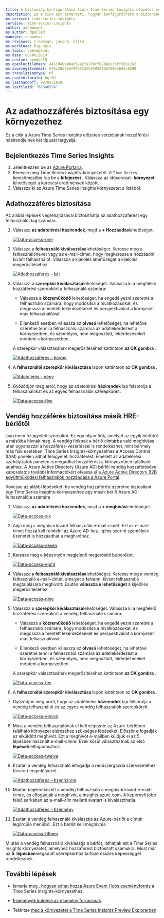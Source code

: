 ```yaml
---
title: A biztonság konfigurálása Azure Time Series Insights előzetes verziójának eléréséhez és kezeléséhez | Microsoft Docs
description: Ez a cikk azt ismerteti, hogyan konfigurálható a biztonság és az engedélyek felügyeleti hozzáférési házirendekként és adatelérési házirendként a Azure Time Series Insights előzetes verziójának biztonságossá tételéhez.
ms.service: time-series-insights
services: time-series-insights
author: ashannon7
ms.author: dpalled
manager: cshankar
ms.reviewer: v-mamcge, jasonh, kfile
ms.workload: big-data
ms.topic: conceptual
ms.date: 08/06/2019
ms.custom: seodec18
ms.openlocfilehash: 4455d499ab4c52a27a7d9cf878e8130ff38b1c62
ms.sourcegitcommit: 670c38d85ef97bf236b45850fd4750e3b98c8899
ms.translationtype: MT
ms.contentlocale: hu-HU
ms.lasthandoff: 08/08/2019
ms.locfileid: "68846954"
---
```

# <a name="grant-data-access-to-an-environment"></a>Az adathozzáférés biztosítása egy környezethez

Ez a cikk a Azure Time Series Insights előzetes verziójának hozzáférési házirendjeinek két típusát tárgyalja.

## <a name="sign-in-to-time-series-insights"></a>Bejelentkezés Time Series Insights

1. Jelentkezzen be az [Azure Portalra](https://portal.azure.com/).
1. Keresse meg Time Series Insights-környezetét. A `Time Series` keresőmezőbe írja be a **kifejezést** . Válassza az idősorozat- **környezet** lehetőséget a keresési eredmények között.
1. Válassza ki az Azure Time Series Insights környezetet a listából.

## <a name="grant-data-access"></a>Adathozzáférés biztosítása

Az alábbi lépések végrehajtásával biztosíthatja az adathozzáférést egy felhasználói tag számára.

1. Válassza **az adatelérési házirendek**, majd a **+ Hozzáadás**lehetőséget.

    [![Data-access-one](media/data-access/data-access-one.png)](media/data-access/data-access-one.png#lightbox)

1. Válassza a **felhasználó kiválasztása**lehetőséget. Keresse meg a felhasználónevet vagy az e-mail-címet, hogy megkeresse a hozzáadni kívánt felhasználót. Válassza a kijelölés lehetőséget a kijelölés megerősítéséhez.

    [![Adathozzáférés – két](media/data-access/data-access-two.png)](media/data-access/data-access-two.png#lightbox)

1. Válassza a **szerepkör kiválasztása**lehetőséget. Válassza ki a megfelelő hozzáférési szerepkört a felhasználó számára:

    * Válassza a **közreműködő** lehetőséget, ha engedélyezni szeretné a felhasználó számára, hogy módosítsa a hivatkozásokat, és megossza a mentett lekérdezéseket és perspektívákat a környezet más felhasználóival.

    * Ellenkező esetben válassza az **olvasó** lehetőséget, ha lehetővé szeretné tenni a felhasználó számára az adatlekérdezést a környezetben, és személyes, nem megosztott, lekérdezéseket menteni a környezetben.

   A szerepkör választásának megerősítéséhez kattintson **az OK gombra** .

    [![Adathozzáférés – három](media/data-access/data-access-three.png)](media/data-access/data-access-three.png#lightbox)

1. A **felhasználói szerepkör kiválasztása** lapon kattintson az **OK gombra** .

    [![Adatelérés – négy](media/data-access/data-access-four.png)](media/data-access/data-access-four.png#lightbox)

1. Győződjön meg arról, hogy az adatelérési **házirendek** lap felsorolja a felhasználókat és az egyes felhasználók szerepköreit.

    [![Data-access-five](media/data-access/data-access-five.png)](media/data-access/data-access-five.png#lightbox)

## <a name="provide-guest-access-from-another-aad-tenant"></a>Vendég hozzáférés biztosítása másik HRE-bérlőtől

`Guest`nem felügyeleti szerepkör. Ez egy olyan fiók, amelyet az egyik bérlőtől a másikba hívnak meg. A vendég fióknak a bérlő címtárba való meghívása után ugyanazzal a hozzáférés-vezérléssel is rendelkezhet, mint bármely más fiók esetében. Time Series Insights-környezethez a Access Control (IAM) panelen adhat felügyeleti hozzáférést. Emellett az adatelérési szabályzatok panelen is megadhat hozzáférést a környezetben található adathoz. A Azure Active Directory (Azure AD) bérlői vendég hozzáférésével kapcsolatos további információkért olvassa el [a Azure Active Directory B2B együttműködési felhasználók hozzáadása a Azure Portal](https://docs.microsoft.com/azure/active-directory/b2b/add-users-administrator).

Kövesse az alábbi lépéseket, ha vendég hozzáférést szeretne biztosítani egy Time Series Insights-környezethez egy másik bérlő Azure AD-felhasználója számára.

1. Válassza **az adatelérési házirendek**, majd a **+ meghívás**lehetőséget.

    [![Data-access-six](media/data-access/data-access-six.png)](media/data-access/data-access-six.png#lightbox)

1. Adja meg a meghívni kívánt felhasználó e-mail-címét. Ezt az e-mail-címet hozzá kell rendelni az Azure AD-hez. Igény szerint személyes üzenetet is hozzáadhat a meghívóhoz.

    [![Data-access-seven](media/data-access/data-access-seven.png)](media/data-access/data-access-seven.png#lightbox)

1. Keresse meg a képernyőn megjelenő megerősítő buborékot.

    [![Data-access-eight](media/data-access/data-access-eight.png)](media/data-access/data-access-eight.png#lightbox)

1. Válassza a **felhasználó kiválasztása**lehetőséget. Keresse meg a vendég felhasználó e-mail-címét, amelyet a felvenni kívánt felhasználó megtalálására meghívott. Ezután **válassza a lehetőséget** a kijelölés megerősítéséhez.

    [![Data-access-nine](media/data-access/data-access-nine.png)](media/data-access/data-access-nine.png#lightbox)

1. Válassza a **szerepkör kiválasztása**lehetőséget. Válassza ki a megfelelő hozzáférési szerepkört a vendég felhasználó számára:

    * Válassza a **közreműködő** lehetőséget, ha engedélyezni szeretné a felhasználó számára, hogy módosítsa a hivatkozásokat, és megossza a mentett lekérdezéseket és perspektívákat a környezet más felhasználóival.

    * Ellenkező esetben válassza az **olvasó** lehetőséget, ha lehetővé szeretné tenni a felhasználó számára az adatlekérdezést a környezetben, és személyes, nem megosztott, lekérdezéseket menteni a környezetben.

   A szerepkör választásának megerősítéséhez kattintson **az OK gombra** .

    [![Data-access-ten](media/data-access/data-access-ten.png)](media/data-access/data-access-ten.png#lightbox)

1. A **felhasználói szerepkör kiválasztása** lapon kattintson az **OK gombra** .

1. Győződjön meg arról, hogy az adatelérési **házirendek** lap felsorolja a vendég felhasználót és az egyes vendég felhasználók szerepköreit.

    [![Data-access-eleven](media/data-access/data-access-eleven.png)](media/data-access/data-access-eleven.png#lightbox)

1. Most a vendég felhasználónak el kell végeznie az Azure-bérlőben található környezet eléréséhez szükséges lépéseket. Először elfogadják az elküldött meghívót. Ezt a meghívót e-mailben küldjük el az 5. lépésben használt e-mail-címre. Ezek közül választhatnak az első **lépések** elfogadásához.

    [![Data-access-twelve](media/data-access/data-access-twelve.png)](media/data-access/data-access-twelve.png#lightbox)

1. Ezután a vendég felhasználó elfogadja a rendszergazda szervezetéhez társított engedélyeket.

    [![Adathozzáférés – tizenhárom](media/data-access/data-access-thirteen.png)](media/data-access/data-access-thirteen.png#lightbox)

1. Miután bejelentkezett a vendég felhasználó a meghívni kívánt e-mail-címre, és elfogadják a meghívót, a insights.azure.com. A képernyő jobb felső sarkában az e-mail-cím melletti avatart is kiválaszthatja.

    [![Adathozzáférés – tizennégy](media/data-access/data-access-fourteen.png)](media/data-access/data-access-fourteen.png#lightbox)

1. Ezután a vendég felhasználó kiválasztja az Azure-bérlőt a címtár legördülő menüből. Ezt a bérlőt kell meghívnia.

    [![Data-access-fifteen](media/data-access/data-access-fifteen.png)](media/data-access/data-access-fifteen.png#lightbox)

Miután a vendég felhasználó kiválasztja a bérlőt, láthatják azt a Time Series Insights környezetet, amelyhez hozzáférést biztosított számukra. Most már az **5. lépésben**megadott szerepkörhöz tartozó összes képességgel rendelkeznek.

## <a name="next-steps"></a>További lépések

* Ismerje meg [, hogyan adhat hozzá Azure Event Hubs eseményforrás](./time-series-insights-how-to-add-an-event-source-eventhub.md) a Time Series Insights-környezethez.

* [Események küldése az esemény forrásának](./time-series-insights-send-events.md).

* Tekintse [meg a környezetet a Time Series Insights Preview Explorerben](./time-series-insights-update-explorer.md).
